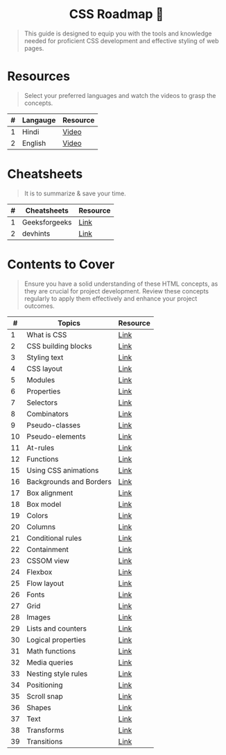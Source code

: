 <h1 align="center">
    CSS Roadmap 🎨
</h1>

> This guide is designed to equip you with the tools and knowledge needed for proficient CSS development and effective styling of web pages.

# Resources 
> Select your preferred languages and watch the videos to grasp the concepts.


|  #  |      Langauge       |   Resource   |  
|-----|---------------------|----------------|
|1| Hindi | [Video](https://www.youtube.com/watch?v=iVCzmDwIQpA&t=973s)|
|2| English |  [Video](https://www.youtube.com/watch?v=K1naz9wBwKU)|


# Cheatsheets 
> It is to summarize & save your time. 

|  #  |      Cheatsheets       |   Resource   |  
|-----|---------------------|----------------|
|1| Geeksforgeeks | [Link](https://www.geeksforgeeks.org/css-cheat-sheet-a-basic-guide-to-css/) |
|2| devhints |  [Link](https://devhints.io/css) |


# Contents to Cover 
> Ensure you have a solid understanding of these HTML concepts, as they are crucial for project development.  Review these concepts regularly to apply them effectively and enhance your project outcomes.

| #  | Topics              | Resource  |
|----|---------------------|-----------|
| 1  | What is CSS         | [Link](https://developer.mozilla.org/en-US/docs/Learn/CSS/First_steps/What_is_CSS)  |
| 2  | CSS building blocks | [Link](https://developer.mozilla.org/en-US/docs/Learn/CSS/Building_blocks)  |
| 3  | Styling text        | [Link](https://developer.mozilla.org/en-US/docs/Learn/CSS/Styling_text)  |
| 4  | CSS layout          | [Link](https://developer.mozilla.org/en-US/docs/Learn/CSS/CSS_layout)  |
| 5  | Modules             | [Link](https://developer.mozilla.org/en-US/docs/Web/CSS/CSS_anchor_positioning)  |
| 6  | Properties          | [Link](https://developer.mozilla.org/en-US/docs/Web/CSS/all)  |
| 7  | Selectors           | [Link](https://developer.mozilla.org/en-US/docs/Web/CSS/Attribute_selectors)  |
| 8  | Combinators         | [Link](https://developer.mozilla.org/en-US/docs/Web/CSS/Child_combinator)  |
| 9  | Pseudo-classes      | [Link](https://developer.mozilla.org/en-US/docs/Web/CSS/:active)  |
| 10 | Pseudo-elements     | [Link](https://developer.mozilla.org/en-US/docs/Web/CSS/::after)  |
| 11 | At-rules            | [Link](https://developer.mozilla.org/en-US/docs/Web/CSS/@charset)  |
| 12 | Functions           | [Link](https://developer.mozilla.org/en-US/docs/Web/CSS/abs)  |
| 15 | Using CSS animations  | [Link]()  |
| 16 | Backgrounds and Borders | [Link](https://developer.mozilla.org/en-US/docs/Web/CSS/CSS_backgrounds_and_borders/Using_multiple_backgrounds)  |
| 17 | Box alignment         | [Link]()  |
| 18 | Box model             | [Link]()  |
| 19 | Colors                | [Link]()  |
| 20 | Columns               | [Link]()  |
| 21 | Conditional rules     | [Link]()  |
| 22 | Containment           | [Link]()  |
| 23 | CSSOM view            | [Link]()  |
| 24 | Flexbox               | [Link]()  |
| 25 | Flow layout           | [Link]()  |
| 26 | Fonts                 | [Link]()  |
| 27 | Grid                  | [Link]()  |
| 28 | Images                | [Link]()  |
| 29 | Lists and counters    | [Link]()  |
| 30 | Logical properties    | [Link]()  |
| 31 | Math functions        | [Link]()  |
| 32 | Media queries         | [Link]()  |
| 33 | Nesting style rules   | [Link]()  |
| 34 | Positioning           | [Link]()  |
| 35 | Scroll snap           | [Link]()  |
| 36 | Shapes                | [Link]()  |
| 37 | Text                  | [Link]()  |
| 38 | Transforms            | [Link]()  |
| 39 | Transitions           | [Link]()  |